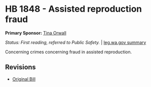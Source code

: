 # HB 1848 - Assisted reproduction fraud
**Primary Sponsor:** [Tina Orwall](/person/leg/tina.orwall.md)

*Status: First reading, referred to Public Safety.* | [leg.wa.gov summary](https://app.leg.wa.gov/billsummary?BillNumber=1848&Year=2021)

Concerning crimes concerning fraud in assisted reproduction.

## Revisions
* [Original Bill](1/)
